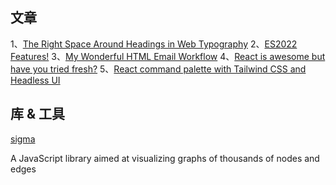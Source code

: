 ## 文章
1、[The Right Space Around Headings in Web Typography](https://pimpmytype.com/hugo-md/)
2、[ES2022 Features!](https://h3manth.com/ES2022/)
3、[My Wonderful HTML Email Workflow](https://www.joshwcomeau.com/react/wonderful-emails-with-mjml-and-mdx/)
4、[React is awesome but have you tried fresh?](https://dev.to/asheeshh/react-is-awesome-but-have-you-tried-fresh-47ho)
5、[React command palette with Tailwind CSS and Headless UI](https://blog.logrocket.com/react-command-palette-tailwind-css-headless-ui/)


## 库 & 工具

[sigma](https://github.com/jacomyal/sigma.js)

A JavaScript library aimed at visualizing graphs of thousands of nodes and edges